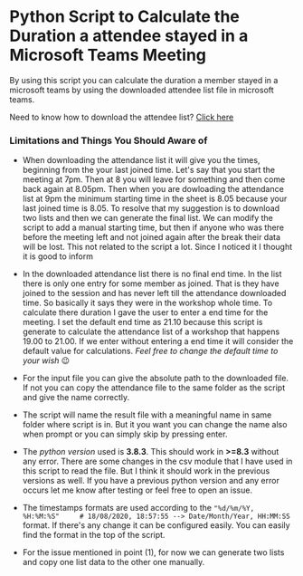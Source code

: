 # Python Script to Calculate the Duration a attendee stayed in a Microsoft Teams Meeting

By using this script you can calculate the duration a member stayed in a microsoft teams by using the downloaded attendee list file
in microsoft teams. 

Need to know how to download the attendee list? [Click here](https://support.microsoft.com/en-ie/office/download-attendance-reports-in-teams-ae7cf170-530c-47d3-84c1-3aedac74d310)

### Limitations and Things You Should Aware of

-  When downloading the attendance list it will give you the times, beginning from the your last joined time. Let's say that you start the meeting at 7pm. Then at 8 you will leave for something and then come back again at 8.05pm. Then when you are dowloading the attendance list at 9pm the minimum starting time in the sheet is 8.05 because your last joined time is 8.05. To resolve that my suggestion is to download two lists and then we can generate the final list. We can modify the script to add a manual starting time, but then if anyone who was there before the meeting left and not joined again after the break their data will be lost. This not related to the script a lot. Since I noticed it I thought it is good to inform

- In the downloaded attendance list there is no final end time. In the list there is only one entry for some member as joined. That is they have joined to the session and has never left till the attendance downloaded time. So basically it says they were in the workshop whole time. To calculate there duration I gave the user to enter a end time for the meeting. I set the default end time as 21.10 because this script is generate to calculate the attendance list of a workshop that happens 19.00 to 21.00. If we enter without entering a end time it will consider the default value for calculations. *Feel free to change the default time to your wish* :wink:

- For the input file you can give the absolute path to the downloaded file. If not you can copy the attendance file to the same folder as the script and give the name correctly.

- The script will name the result file with a meaningful name in same folder where script is in. But it you want you can change the name also when prompt or you can simply skip by pressing enter.

- The *python version* used is **3.8.3**. This should work in **>=8.3** without any error. There are some changes in the csv module that I have used in this script to read the file. But I think it should work in the previous versions as well. If you have a previous python version and any error occurs let me know after testing or feel free to open an issue.

- The timestamps formats are used according to the `"%d/%m/%Y, %H:%M:%S"     # 18/08/2020, 18:57:55 --> Date/Month/Year, HH:MM:SS` format. If there's any change it can be configured easily. You can easily find the format in the top of the script.

- For the issue mentioned in point (1), for now we can generate two lists and copy one list data to the other one manually.